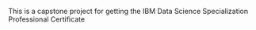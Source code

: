 This is a capstone project for getting the IBM Data Science Specialization Professional Certificate
